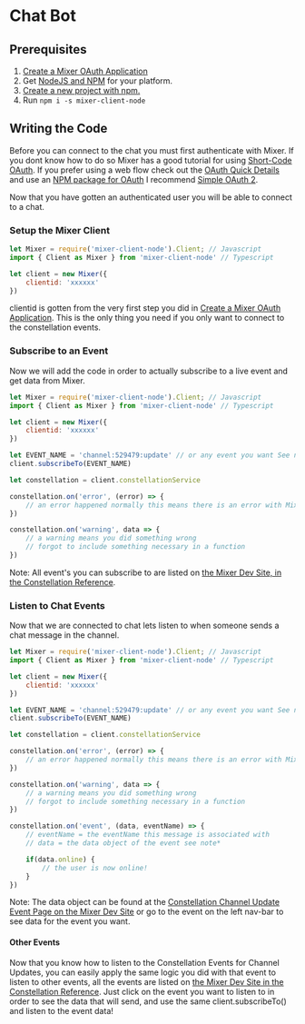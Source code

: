 # Chat Bot

## Prerequisites
1.  [Create a Mixer OAuth Application](https://mixer.com/lab/oauth)
2.  Get [NodeJS and NPM](https://nodejs.org/en/) for your platform.
3.  [Create a new project with npm.](https://docs.npmjs.com/cli/init)
4.  Run `npm i -s mixer-client-node`

## Writing the Code
Before you can connect to the chat you must first authenticate with Mixer. If you dont know how to do so Mixer has a good tutorial for using [Short-Code OAuth](https://dev.mixer.com/reference/oauth/shortcodeauth). If you prefer using a web flow check out the [OAuth Quick Details](https://dev.mixer.com/reference/oauth/quickdetails) and use an [NPM package for OAuth](https://www.npmjs.com/search?q=oauth) I recommend [Simple OAuth 2](https://www.npmjs.com/package/simple-oauth2).

Now that you have gotten an authenticated user you will be able to connect to a chat.

### Setup the Mixer Client
```javascript
let Mixer = require('mixer-client-node').Client; // Javascript
import { Client as Mixer } from 'mixer-client-node' // Typescript

let client = new Mixer({
	clientid: 'xxxxxx'
})
```
clientid is gotten from the very first step you did in [Create a Mixer OAuth Application](https://mixer.com/lab/oauth). This is the only thing you need if you only want to connect to the constellation events.


### Subscribe to an Event
Now we will add the code in order to actually subscribe to a live event and get data from Mixer.
```javascript
let Mixer = require('mixer-client-node').Client; // Javascript
import { Client as Mixer } from 'mixer-client-node' // Typescript

let client = new Mixer({
	clientid: 'xxxxxx'
})

let EVENT_NAME = 'channel:529479:update' // or any event you want See note*
client.subscribeTo(EVENT_NAME)

let constellation = client.constellationService

constellation.on('error', (error) => {
	// an error happened normally this means there is an error with Mixer
})

constellation.on('warning', data => {
	// a warning means you did something wrong
	// forgot to include something necessary in a function
})
```

Note: All event's you can subscribe to are listed on [the Mixer Dev Site, in the Constellation Reference](https://dev.mixer.com/reference/constellation/events/live).

### Listen to Chat Events
Now that we are connected to chat lets listen to when someone sends a chat message in the channel.
```javascript
let Mixer = require('mixer-client-node').Client; // Javascript
import { Client as Mixer } from 'mixer-client-node' // Typescript

let client = new Mixer({
	clientid: 'xxxxxx'
})

let EVENT_NAME = 'channel:529479:update' // or any event you want See note*
client.subscribeTo(EVENT_NAME)

let constellation = client.constellationService

constellation.on('error', (error) => {
	// an error happened normally this means there is an error with Mixer
})

constellation.on('warning', data => {
	// a warning means you did something wrong
	// forgot to include something necessary in a function
})

constellation.on('event', (data, eventName) => {
	// eventName = the eventName this message is associated with
	// data = the data object of the event see note*

	if(data.online) {
		// the user is now online!
	}
})
```
Note: The data object can be found at the [Constellation Channel Update Event Page on the Mixer Dev Site](https://dev.mixer.com/reference/constellation/events/live/channel%20update) or go to the event on the left nav-bar to see data for the event you want.

#### Other Events
Now that you know how to listen to the Constellation Events for Channel Updates, you can easily apply the same logic you did with that event to listen to other events, all the events are listed on [the Mixer Dev Site in the Constellation Reference](https://dev.mixer.com/reference/constellation/events/live). Just click on the event you want to listen to in order to see the data that will send, and use the same client.subscribeTo() and listen to the event data!

